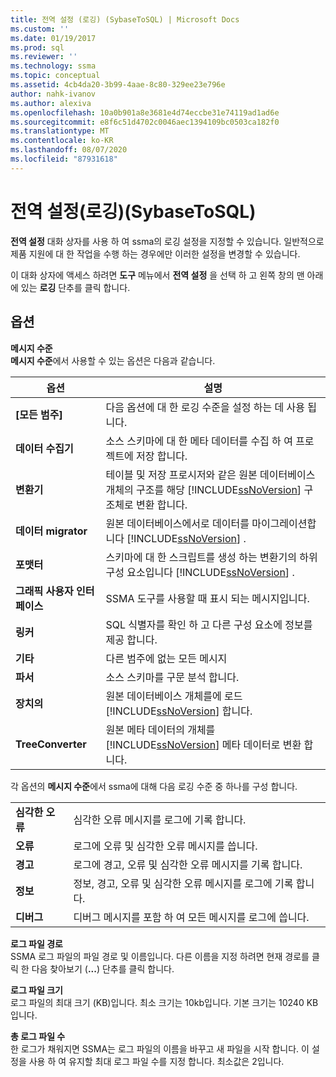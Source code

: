 ```yaml
---
title: 전역 설정 (로깅) (SybaseToSQL) | Microsoft Docs
ms.custom: ''
ms.date: 01/19/2017
ms.prod: sql
ms.reviewer: ''
ms.technology: ssma
ms.topic: conceptual
ms.assetid: 4cb4da20-3b99-4aae-8c80-329ee23e796e
author: nahk-ivanov
ms.author: alexiva
ms.openlocfilehash: 10a0b901a8e3681e4d74eccbe31e74119ad1ad6e
ms.sourcegitcommit: e8f6c51d4702c0046aec1394109bc0503ca182f0
ms.translationtype: MT
ms.contentlocale: ko-KR
ms.lasthandoff: 08/07/2020
ms.locfileid: "87931618"
---
```

# <a name="global-settings-logging-sybasetosql"></a>전역 설정(로깅)(SybaseToSQL)
**전역 설정** 대화 상자를 사용 하 여 ssma의 로깅 설정을 지정할 수 있습니다. 일반적으로 제품 지원에 대 한 작업을 수행 하는 경우에만 이러한 설정을 변경할 수 있습니다.  
  
이 대화 상자에 액세스 하려면 **도구** 메뉴에서 **전역 설정** 을 선택 하 고 왼쪽 창의 맨 아래에 있는 **로깅** 단추를 클릭 합니다.  
  
## <a name="options"></a>옵션  
**메시지 수준**  
**메시지 수준**에서 사용할 수 있는 옵션은 다음과 같습니다.  
  
|옵션|설명|  
|----------|---------------|  
|**[모든 범주]**|다음 옵션에 대 한 로깅 수준을 설정 하는 데 사용 됩니다.|  
|**데이터 수집기**|소스 스키마에 대 한 메타 데이터를 수집 하 여 프로젝트에 저장 합니다.|  
|**변환기**|테이블 및 저장 프로시저와 같은 원본 데이터베이스 개체의 구조를 해당 [!INCLUDE[ssNoVersion](../../includes/ssnoversion-md.md)] 구조체로 변환 합니다.|  
|**데이터 migrator**|원본 데이터베이스에서로 데이터를 마이그레이션합니다 [!INCLUDE[ssNoVersion](../../includes/ssnoversion-md.md)] .|  
|**포맷터**|스키마에 대 한 스크립트를 생성 하는 변환기의 하위 구성 요소입니다 [!INCLUDE[ssNoVersion](../../includes/ssnoversion-md.md)] .|  
|**그래픽 사용자 인터페이스**|SSMA 도구를 사용할 때 표시 되는 메시지입니다.|  
|**링커**|SQL 식별자를 확인 하 고 다른 구성 요소에 정보를 제공 합니다.|  
|**기타**|다른 범주에 없는 모든 메시지|  
|**파서**|소스 스키마를 구문 분석 합니다.|  
|**장치의**|원본 데이터베이스 개체를에 로드 [!INCLUDE[ssNoVersion](../../includes/ssnoversion-md.md)] 합니다.|  
|**TreeConverter**|원본 메타 데이터의 개체를 [!INCLUDE[ssNoVersion](../../includes/ssnoversion-md.md)] 메타 데이터로 변환 합니다.|  
  
각 옵션의 **메시지 수준**에서 ssma에 대해 다음 로깅 수준 중 하나를 구성 합니다.  
  
|||  
|-|-|  
|**심각한 오류**|심각한 오류 메시지를 로그에 기록 합니다.|  
|**오류**|로그에 오류 및 심각한 오류 메시지를 씁니다.|  
|**경고**|로그에 경고, 오류 및 심각한 오류 메시지를 기록 합니다.|  
|**정보**|정보, 경고, 오류 및 심각한 오류 메시지를 로그에 기록 합니다.|  
|**디버그**|디버그 메시지를 포함 하 여 모든 메시지를 로그에 씁니다.|  
  
**로그 파일 경로**  
SSMA 로그 파일의 파일 경로 및 이름입니다. 다른 이름을 지정 하려면 현재 경로를 클릭 한 다음 찾아보기 (**...**) 단추를 클릭 합니다.  
  
**로그 파일 크기**  
로그 파일의 최대 크기 (KB)입니다. 최소 크기는 10kb입니다. 기본 크기는 10240 KB입니다.  
  
**총 로그 파일 수**  
한 로그가 채워지면 SSMA는 로그 파일의 이름을 바꾸고 새 파일을 시작 합니다. 이 설정을 사용 하 여 유지할 최대 로그 파일 수를 지정 합니다. 최소값은 2입니다.  
  
